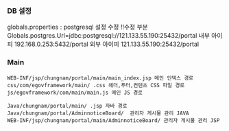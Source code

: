 ### DB 설정
globals.properties : postgresql 설정 수정
!!수정 부분
Globals.postgres.Url=jdbc:postgresql://121.133.55.190:25432/portal 
내부 아이피 192.168.0.253:5432/portal
외부 아이피 121.133.55.190:25432/portal




### Main  
```
WEB-INF/jsp/chungnam/portal/main/main_index.jsp 메인 인덱스 경로
css/com/egovframework/main/ .css 헤더,푸터,컨텐츠 CSS 파일 경로
js/egovframework/com/main/main.js 메인 JS 경로

Java/chungnam/portal/main/ .jsp 자바 경로
Java/chungnam/portal/AdminnoticeBoard/  관리자 게시물 관리 JAVA
WEB-INF/jsp/chungnam/portal/main/AdminnoticeBoard/ 관리자 게시물 관리 JSP 

```